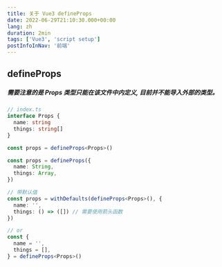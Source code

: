 ```yaml
---
title: 关于 Vue3 defineProps
date: 2022-06-29T21:10:30.000+00:00
lang: zh
duration: 2min
tags: ['Vue3', 'script setup']
postInfoInNav: '前端'
---
```


## defineProps
##### <MarkerTips />需要注意的是 Props 类型只能在该文件中内定义, 目前并不能导入外部的类型。
```ts
// index.ts
interface Props {
  name: string
  things: string[]
}

const props = defineProps<Props>()

const props = defineProps({
  name: String,
  things: Array,
})

// 带默认值
const props = withDefaults(defineProps<Props>(), {
  name: '',
  things: () => ([]) // 需要使用箭头函数
})

// or
const {
  name = '',
  things = [],
} = defineProps<Props>()

```

